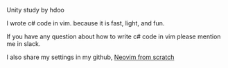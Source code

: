Unity study by hdoo

I wrote c# code in vim. because it is fast, light, and fun.

If you have any question about how to write c# code in vim
please mention me in slack.

I also share my settings in my github, [Neovim from scratch](https://github.com/ElApostles/nvim-with-lua)
